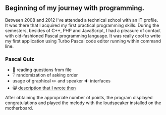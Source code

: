 ## Beginning of my journey with programming.

Between 2008 and 2012 I've attended a technical school with an IT profile. It was there that I acquired my first practical programming skills. During the semesters, besides of C++, PHP and JavaScript, I had a pleasure of contact with old-fashioned Pascal programming language. It was really cool to write my first application using Turbo Pascal code editor running within command line.

### Pascal Quiz
* :open_file_folder: reading questions from file
* :grey_question: randomization of asking order
* usage of graphical :pencil2: and speaker :sound: interfaces
* :smile_cat: [description that I wrote then](https://github.com/milosz1092/PascalQuiz/blob/master/infor.txt)

After obtaining the appropriate number of points, the program displayed congratulations and played the melody with the loudspeaker installed on the motherboard.
